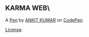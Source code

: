KARMA WEB\
----------


A [Pen](https://codepen.io/btw-aansh/pen/GRwwjmR) by [ANKIT KUMAR](https://codepen.io/btw-aansh) on [CodePen](https://codepen.io).

[License](https://codepen.io/license/pen/GRwwjmR).